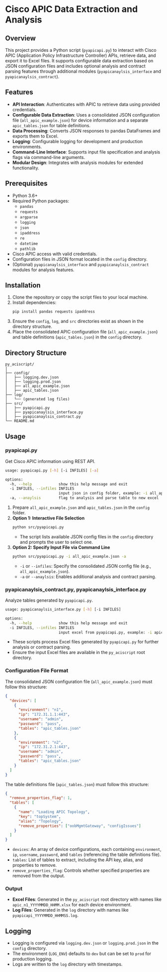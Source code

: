# Cisco APIC Data Extraction and Analysis

## Overview

This project provides a Python script (`pyapicapi.py`) to interact with Cisco APIC (Application Policy Infrastructure Controller) APIs, retrieve data, and export it to Excel files. It supports configurable data extraction based on JSON configuration files and includes optional analysis and contract parsing features through additional modules (`pyapicanaylsis_interface` and `pyapicanaylsis_contract`).

## Features

- **API Interaction**: Authenticates with APIC to retrieve data using provided credentials.
- **Configurable Data Extraction**: Uses a consolidated JSON configuration file (`all_apic_example.json`) for device information and a separate `apic_tables.json` for table definitions.
- **Data Processing**: Converts JSON responses to pandas DataFrames and exports them to Excel.
- **Logging**: Configurable logging for development and production environments.
- **Command-Line Interface**: Supports input file specification and analysis flags via command-line arguments.
- **Modular Design**: Integrates with analysis modules for extended functionality.

## Prerequisites

- Python 3.6+
- Required Python packages:
  - `pandas`
  - `requests`
  - `argparse`
  - `logging`
  - `json`
  - `ipaddress`
  - `re`
  - `datetime`
  - `pathlib`
- Cisco APIC access with valid credentials.
- Configuration files in JSON format located in the `config` directory.
- (Optional) `pyapicanaylsis_interface` and `pyapicanaylsis_contract` modules for analysis features.

## Installation

1. Clone the repository or copy the script files to your local machine.
2. Install dependencies:
   ```bash
   pip install pandas requests ipaddress
   ```
3. Ensure the `config`, `log`, and `src` directories exist as shown in the directory structure.
4. Place the consolidated APIC configuration file (`all_apic_example.json`) and table definitions (`apic_tables.json`) in the `config` directory.

## Directory Structure

```plaintext
py_aciscript/
│
├── config/
│   ├── logging.dev.json
│   ├── logging.prod.json
│   ├── all_apic_example.json
│   ├── apic_tables.json
├── log/
│   └── (generated log files)
├── src/
│   ├── pyapicapi.py
│   ├── pyapicanaylsis_interface.py
│   ├── pyapicanaylsis_contract.py
└── README.md
```

## Usage

### pyapicapi.py

Get Cisco APIC information using REST API.

```sh
usage: pyapicapi.py [-h] [-i INFILES] [-a]

options:
  -h, --help            show this help message and exit
  -i INFILES, --infiles INFILES
                        input json in config folder, example: -i all_apic_example.json
  -a, --anaylsis        flag to analysis and parse table to new excel
```

1. Prepare `all_apic_example.json` and `apic_tables.json` in the `config` folder.
2. **Option 1: Interactive File Selection**
   ```sh
   python src/pyapicapi.py
   ```
   - The script lists available JSON config files in the `config` directory and prompts the user to select one.
3. **Option 2: Specify Input File via Command Line**
   ```sh
   python src/pyapicapi.py -i all_apic_example.json -a
   ```
   - `-i` or `--infiles`: Specify the consolidated JSON config file (e.g., `all_apic_example.json`).
   - `-a` or `--anaylsis`: Enables additional analysis and contract parsing.

### pyapicanaylsis_contract.py, pyapicanaylsis_interface.py

Analyze tables generated by `pyapicapi.py`.

```sh
usage: pyapicanaylsis_interface.py [-h] [-i INFILES]

options:
  -h, --help            show this help message and exit
  -i INFILES, --infiles INFILES
                        input excel from pyapicapi.py, example: -i apic_n1_20240101.xlsx
```

- These scripts process Excel files generated by `pyapicapi.py` for further analysis or contract parsing.
- Ensure the input Excel files are available in the `py_aciscript` root directory.

### Configuration File Format

The consolidated JSON configuration file (`all_apic_example.json`) must follow this structure:

```json
{
  "devices": [
    {
      "environment": "n1",
      "ip": "172.31.1.1:443",
      "username": "admin",
      "password": "pass",
      "tables": "apic_tables.json"
    },
    {
      "environment": "n2",
      "ip": "172.31.2.1:443",
      "username": "admin",
      "password": "pass",
      "tables": "apic_tables.json"
    }
  ]
}
```

The table definitions file (`apic_tables.json`) must follow this structure:

```json
{
  "remove_properties_flag": 1,
  "tables": [
    {
      "name": "Loading APIC Topology",
      "key": "topSystem",
      "alias": "Topology",
      "remove_properties": ["oobMgmtGateway", "configIssues"]
    }
  ]
}
```

- `devices`: An array of device configurations, each containing `environment`, `ip`, `username`, `password`, and `tables` (referencing the table definitions file).
- `tables`: List of tables to extract, including the API key, alias, and properties to remove.
- `remove_properties_flag`: Controls whether specified properties are removed from the output.

### Output

- **Excel Files**: Generated in the `py_aciscript` root directory with names like `apic_n1_YYYYMMDD_HHMM.xlsx` for each device environment.
- **Log Files**: Generated in the `log` directory with names like `pyapicapi_YYYYMMDD_HHMMSS.log`.

## Logging

- Logging is configured via `logging.dev.json` or `logging.prod.json` in the `config` directory.
- The environment (`LOG_ENV`) defaults to `dev` but can be set to `prod` for production logging.
- Logs are written to the `log` directory with timestamps.

